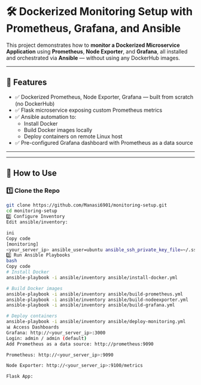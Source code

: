 # 🛠️ Dockerized Monitoring Setup with Prometheus, Grafana, and Ansible

This project demonstrates how to **monitor a Dockerized Microservice Application** using **Prometheus**, **Node Exporter**, and **Grafana**, all installed and orchestrated via **Ansible** — without using any DockerHub images.

---

## 📌 Features

- ✅ Dockerized Prometheus, Node Exporter, Grafana — built from scratch (no DockerHub)
- ✅ Flask microservice exposing custom Prometheus metrics
- ✅ Ansible automation to:
  - Install Docker
  - Build Docker images locally
  - Deploy containers on remote Linux host
- ✅ Pre-configured Grafana dashboard with Prometheus as a data source

---

---

## 🚀 How to Use

### 1️⃣ Clone the Repo

```bash
git clone https://github.com/Manasi6901/monitoring-setup.git
cd monitoring-setup
2️⃣ Configure Inventory
Edit ansible/inventory:

ini
Copy code
[monitoring]
<your_server_ip> ansible_user=ubuntu ansible_ssh_private_key_file=~/.ssh/id_rsa
3️⃣ Run Ansible Playbooks
bash
Copy code
# Install Docker
ansible-playbook -i ansible/inventory ansible/install-docker.yml

# Build Docker images
ansible-playbook -i ansible/inventory ansible/build-prometheus.yml
ansible-playbook -i ansible/inventory ansible/build-nodeexporter.yml
ansible-playbook -i ansible/inventory ansible/build-grafana.yml

# Deploy containers
ansible-playbook -i ansible/inventory ansible/deploy-monitoring.yml
📊 Access Dashboards
Grafana: http://<your_server_ip>:3000
Login: admin / admin (default)
Add Prometheus as a data source: http://prometheus:9090

Prometheus: http://<your_server_ip>:9090

Node Exporter: http://<your_server_ip>:9100/metrics

Flask App: 

